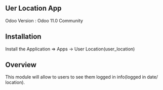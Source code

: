 Uer Location App
------------------------------------

Odoo Version : Odoo 11.0 Community 

Installation 
-------------------------------------
Install the Application => Apps -> User Location(user_location)


Overview
-------------------------------------
This module will allow to users to see them logged in info(logged in date/ location).
